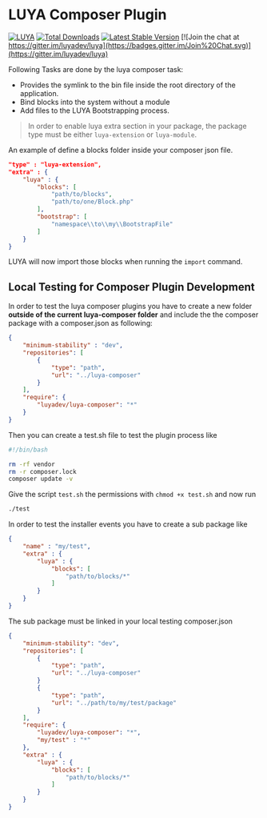 # LUYA Composer Plugin

[![LUYA](https://img.shields.io/badge/Powered%20by-LUYA-brightgreen.svg)](https://luya.io)
[![Total Downloads](https://poser.pugx.org/luyadev/luya-composer/downloads)](https://packagist.org/packages/luyadev/luya-composer)
[![Latest Stable Version](https://poser.pugx.org/luyadev/luya-composer/v/stable)](https://packagist.org/packages/luyadev/luya-composer)
[![Join the chat at https://gitter.im/luyadev/luya](https://badges.gitter.im/Join%20Chat.svg)](https://gitter.im/luyadev/luya)

Following Tasks are done by the luya composer task:

+ Provides the symlink to the bin file inside the root directory of the application.
+ Bind blocks into the system without a module
+ Add files to the LUYA Bootstrapping process.

> In order to enable luya extra section in your package, the package type must be either `luya-extension` or `luya-module`.

An example of define a blocks folder inside your composer json file.

```json
"type" : "luya-extension",
"extra" : {
    "luya" : {
        "blocks": [
            "path/to/blocks",
            "path/to/one/Block.php"
        ],
        "bootstrap": [
            "namespace\\to\\my\\BootstrapFile"
        ]
    }
}
```

LUYA will now import those blocks when running the `import` command.

## Local Testing for Composer Plugin Development

In order to test the luya composer plugins you have to create a new folder **outside of the current luya-composer folder** and include the the composer package with a composer.json as following:

```json
{
    "minimum-stability" : "dev",
    "repositories": [
        {
            "type": "path",
            "url": "../luya-composer"
        }
    ],
    "require": {
        "luyadev/luya-composer": "*"
    }
}
```

Then you can create a test.sh file to test the plugin process like

```sh
#!/bin/bash

rm -rf vendor
rm -r composer.lock
composer update -v
```

Give the script `test.sh` the permissions with `chmod +x test.sh` and now run

```sh
./test
```

In order to test the installer events you have to create a sub package like

```json
{
    "name" : "my/test",
    "extra" : {
        "luya" : {
            "blocks": [
                "path/to/blocks/*"
            ]
        }
    }
}
```

The sub package must be linked in your local testing composer.json 

```json
{
    "minimum-stability": "dev",
    "repositories": [
        {
            "type": "path",
            "url": "../luya-composer"
        }
        {
            "type": "path",
            "url": "../path/to/my/test/package"
        }
    ],
    "require": {
        "luyadev/luya-composer": "*",
        "my/test" : "*"
    },
    "extra" : {
        "luya" : {
            "blocks": [
                "path/to/blocks/*"
            ]
        }
    }
}
```
